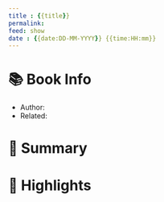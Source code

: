 ```yaml
---
title : {{title}}
permalink: 
feed: show
date : {{date:DD-MM-YYYY}} {{time:HH:mm}}
---
```


# 📚 Book Info
- Author: 
- Related: 

# 💬 Summary

# 📒 Highlights
